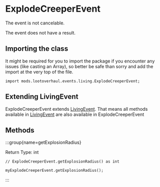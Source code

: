# ExplodeCreeperEvent

The event is not cancelable.

The event does not have a result.

## Importing the class

It might be required for you to import the package if you encounter any issues (like casting an Array), so better be safe than sorry and add the import at the very top of the file.
```zenscript
import mods.lootoverhaul.events.living.ExplodeCreeperEvent;
```


## Extending LivingEvent

ExplodeCreeperEvent extends [LivingEvent](/forge/api/event/entity/living/LivingEvent). That means all methods available in [LivingEvent](/forge/api/event/entity/living/LivingEvent) are also available in ExplodeCreeperEvent

## Methods

:::group{name=getExplosionRadius}

Return Type: int

```zenscript
// ExplodeCreeperEvent.getExplosionRadius() as int

myExplodeCreeperEvent.getExplosionRadius();
```

:::


